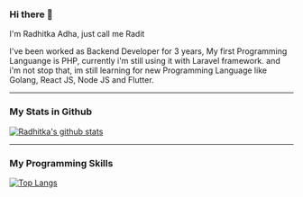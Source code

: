 ### Hi there 👋

I'm Radhitka Adha, just call me Radit

I've been worked as Backend Developer for 3 years, My first Programming Languange is PHP, currently i'm still using it with Laravel framework.
and i'm not stop that, im still learning for new Programming Language like Golang, React JS, Node JS and Flutter.

---

### My Stats in Github

[![Radhitka's github stats](https://github-readme-stats.vercel.app/api?username=radhitka&theme=material-palenight&count_private=true&hide=contribs)](https://github.com/anuraghazra/github-readme-stats)

---

### My Programming Skills

[![Top Langs](https://github-readme-stats.vercel.app/api/top-langs/?username=radhitka&theme=material-palenight&hide=Jupyter&layout=compact)](https://github.com/anuraghazra/github-readme-stats)
<!--
Here are some ideas to get you started:

- 🔭 I’m currently working on ...
- 🌱 I’m currently learning ...
- 👯 I’m looking to collaborate on ...
- 🤔 I’m looking for help with ...
- 💬 Ask me about ...
- 📫 How to reach me: ...
- 😄 Pronouns: ...
- ⚡ Fun fact: ...
-->
